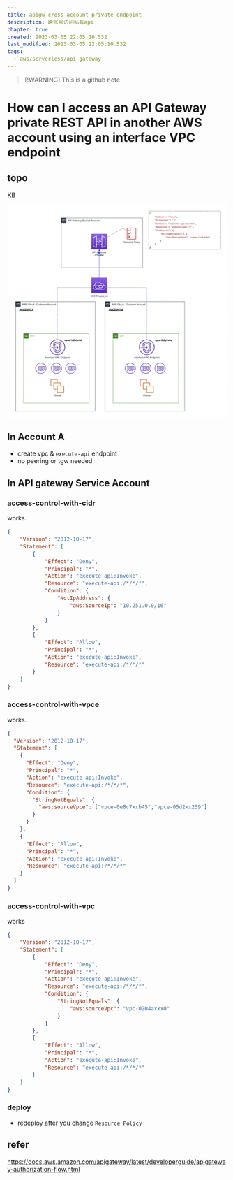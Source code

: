```yaml
---
title: apigw-cross-account-private-endpoint
description: 跨账号访问私有api
chapter: true
created: 2023-03-05 22:05:10.532
last_modified: 2023-03-05 22:05:10.532
tags:
  - aws/serverless/api-gateway
---
```

> [!WARNING] This is a github note

# How can I access an API Gateway private REST API in another AWS account using an interface VPC endpoint

## topo
[KB](https://aws.amazon.com/premiumsupport/knowledge-center/api-gateway-private-cross-account-vpce/?nc1=h_ls) 

![apigw-cross-account-private-endpoint-png-1.png](apigw-cross-account-private-endpoint-png-1.png)



## In Account A
- create vpc & `execute-api` endpoint
- no peering or tgw needed


## In API gateway Service Account
### access-control-with-cidr
works. 

```json
{
    "Version": "2012-10-17",
    "Statement": [
        {
            "Effect": "Deny",
            "Principal": "*",
            "Action": "execute-api:Invoke",
            "Resource": "execute-api:/*/*/*",
            "Condition": {
                "NotIpAddress": {
                    "aws:SourceIp": "10.251.0.0/16"
                }
            }
        },
        {
            "Effect": "Allow",
            "Principal": "*",
            "Action": "execute-api:Invoke",
            "Resource": "execute-api:/*/*/*"
        }
    ]
}
```

### access-control-with-vpce
works.

```json
{
  "Version": "2012-10-17",
  "Statement": [
    {
      "Effect": "Deny",
      "Principal": "*",
      "Action": "execute-api:Invoke",
      "Resource": "execute-api:/*/*/*",
      "Condition": {
        "StringNotEquals": {
          "aws:sourceVpce": ["vpce-0e8c7xxb45","vpce-05d2xx259"]
        }
      }
    },
    {
      "Effect": "Allow",
      "Principal": "*",
      "Action": "execute-api:Invoke",
      "Resource": "execute-api:/*/*/*"
    }
  ]
}

```

### access-control-with-vpc
works

```json
{
    "Version": "2012-10-17",
    "Statement": [
        {
            "Effect": "Deny",
            "Principal": "*",
            "Action": "execute-api:Invoke",
            "Resource": "execute-api:/*/*/*",
            "Condition": {
                "StringNotEquals": {
                    "aws:sourceVpc": "vpc-0204axxx0"
                }
            }
        },
        {
            "Effect": "Allow",
            "Principal": "*",
            "Action": "execute-api:Invoke",
            "Resource": "execute-api:/*/*/*"
        }
    ]
}
```

### deploy
- redeploy after you change `Resource Policy`

## refer
https://docs.aws.amazon.com/apigateway/latest/developerguide/apigateway-authorization-flow.html









